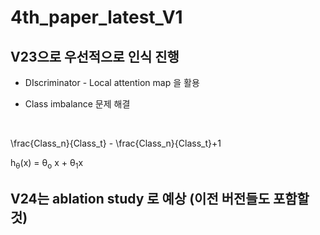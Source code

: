 # 4th_paper_latest_V1

## V23으로 우선적으로 인식 진행
* DIscriminator - Local attention map 을 활용

* Class imbalance 문제 해결
<br/>


\frac{Class_n}{Class_t} - \frac{Class_n}{Class_t}+1

h<sub>&theta;</sub>(x) = &theta;<sub>o</sub> x + &theta;<sub>1</sub>x


				

## V24는 ablation study 로 예상 (이전 버전들도 포함할 것)
